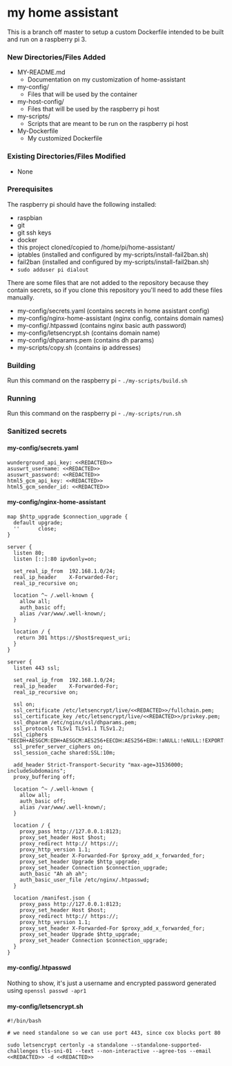# my home assistant

This is a branch off master to setup a custom Dockerfile intended to be built and run on a raspberry pi 3.

### New Directories/Files Added

- MY-README.md
  - Documentation on my customization of home-assistant
- my-config/
  - Files that will be used by the container
- my-host-config/
  - Files that will be used by the raspberry pi host
- my-scripts/
  - Scripts that are meant to be run on the raspberry pi host
- My-Dockerfile
  - My customized Dockerfile

### Existing Directories/Files Modified

- None

### Prerequisites

The raspberry pi should have the following installed:

- raspbian
- git
- git ssh keys
- docker
- this project cloned/copied to /home/pi/home-assistant/
- iptables (installed and configured by my-scripts/install-fail2ban.sh)
- fail2ban (installed and configured by my-scripts/install-fail2ban.sh)
- `sudo adduser pi dialout`

There are some files that are not added to the repository because they contain secrets, so if you clone this repository you'll need to add these files manually.

- my-config/secrets.yaml (contains secrets in home assistant config)
- my-config/nginx-home-assistant (nginx config, contains domain names)
- my-config/.htpasswd (contains nginx basic auth password)
- my-config/letsencrypt.sh (contains domain name)
- my-config/dhparams.pem (contains dh params)
- my-scripts/copy.sh (contains ip addresses)

### Building

Run this command on the raspberry pi - `./my-scripts/build.sh`

### Running

Run this command on the raspberry pi - `./my-scripts/run.sh`

### Sanitized secrets

#### my-config/secrets.yaml

```
wunderground_api_key: <<REDACTED>>
asuswrt_username: <<REDACTED>>
asuswrt_password: <<REDACTED>>
html5_gcm_api_key: <<REDACTED>>
html5_gcm_sender_id: <<REDACTED>>
```

#### my-config/nginx-home-assistant

```
map $http_upgrade $connection_upgrade {
  default upgrade;
  ''      close;
}

server {
  listen 80;
  listen [::]:80 ipv6only=on;

  set_real_ip_from  192.168.1.0/24;
  real_ip_header    X-Forwarded-For;
  real_ip_recursive on;

  location ^~ /.well-known {
    allow all;
    auth_basic off;
    alias /var/www/.well-known/;
  }

  location / {
   return 301 https://$host$request_uri;
  }
}

server {
  listen 443 ssl;

  set_real_ip_from  192.168.1.0/24;
  real_ip_header    X-Forwarded-For;
  real_ip_recursive on;

  ssl on;
  ssl_certificate /etc/letsencrypt/live/<<REDACTED>>/fullchain.pem;
  ssl_certificate_key /etc/letsencrypt/live/<<REDACTED>>/privkey.pem;
  ssl_dhparam /etc/nginx/ssl/dhparams.pem;
  ssl_protocols TLSv1 TLSv1.1 TLSv1.2;
  ssl_ciphers "EECDH+AESGCM:EDH+AESGCM:AES256+EECDH:AES256+EDH:!aNULL:!eNULL:!EXPORT:!DES:!MD5:!PSK:!RC4";
  ssl_prefer_server_ciphers on;
  ssl_session_cache shared:SSL:10m;

  add_header Strict-Transport-Security "max-age=31536000; includeSubdomains";
  proxy_buffering off;

  location ^~ /.well-known {
    allow all;
    auth_basic off;
    alias /var/www/.well-known/;
  }

  location / {
    proxy_pass http://127.0.0.1:8123;
    proxy_set_header Host $host;
    proxy_redirect http:// https://;
    proxy_http_version 1.1;
    proxy_set_header X-Forwarded-For $proxy_add_x_forwarded_for;
    proxy_set_header Upgrade $http_upgrade;
    proxy_set_header Connection $connection_upgrade;
    auth_basic "Ah ah ah";
    auth_basic_user_file /etc/nginx/.htpasswd;
  }

  location /manifest.json {
    proxy_pass http://127.0.0.1:8123;
    proxy_set_header Host $host;
    proxy_redirect http:// https://;
    proxy_http_version 1.1;
    proxy_set_header X-Forwarded-For $proxy_add_x_forwarded_for;
    proxy_set_header Upgrade $http_upgrade;
    proxy_set_header Connection $connection_upgrade;
  }
}
```

#### my-config/.htpasswd

Nothing to show, it's just a username and encrypted password generated using `openssl passwd -apr1`

#### my-config/letsencrypt.sh

```
#!/bin/bash

# we need standalone so we can use port 443, since cox blocks port 80

sudo letsencrypt certonly -a standalone --standalone-supported-challenges tls-sni-01 --text --non-interactive --agree-tos --email <<REDACTED>> -d <<REDACTED>>
```
